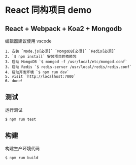 # React 同构项目 demo

## React + Webpack + Koa2 + Mongodb

编辑器建议使用 vscode

```
1. 安装 `Node.js[必须]` `MongoDB[必须]` `Redis[必须]`
2. `$ npm install` 安装项目的依赖包
3. 启动 MongoDB `$ mongod -f /usr/local/etc/mongod.conf`
3. 启动 Redis `$ redis-server /usr/local/redis/redis.conf`
4. 启动开发环境 `$ npm run dev`
5. visit `http://localhost:7000`
6. done!
```

## 测试

运行测试

```
$ npm run test
```

## 构建

构建生产环境代码

```
$ npm run build
```
